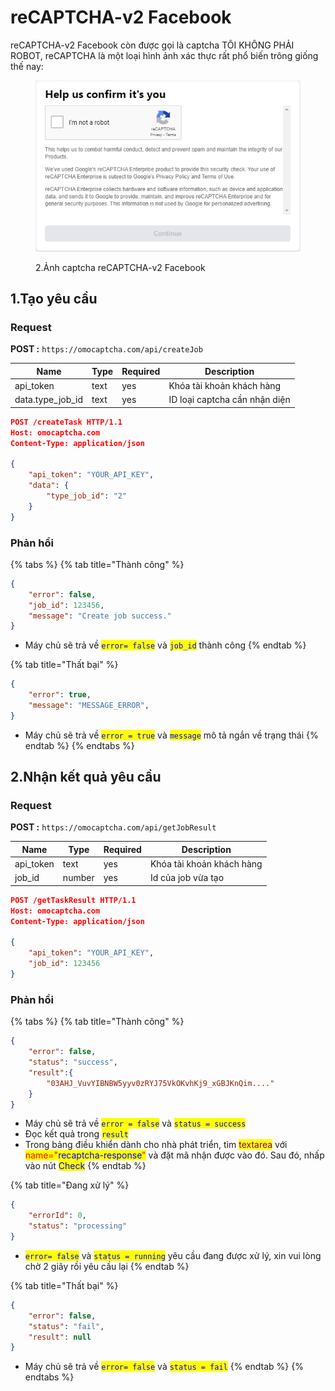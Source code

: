 # reCAPTCHA-v2 Facebook

reCAPTCHA-v2 Facebook còn được gọi là captcha TÔI KHÔNG PHẢI ROBOT, reCAPTCHA là một loại hình ảnh xác thực rất phổ biến trông giống thế nay:

<figure><img src=".gitbook/assets/image.png" alt=""><figcaption><p>2.Ảnh captcha reCAPTCHA-v2 Facebook</p></figcaption></figure>

## 1.Tạo yêu cầu

### Request

**POST :** `https://omocaptcha.com/api/createJob`

| Name               | Type | Required | Description                   |
| ------------------ | ---- | -------- | ----------------------------- |
| api\_token         | text | yes      | Khóa tài khoản khách hàng     |
| data.type\_job\_id | text | yes      | ID loại captcha cần nhận diện |

```json
POST /createTask HTTP/1.1
Host: omocaptcha.com
Content-Type: application/json

{
	"api_token": "YOUR_API_KEY",
	"data": {
		"type_job_id": "2"
	}
}
```

### Phản hồi

{% tabs %}
{% tab title="Thành công" %}
```json
{
	"error": false,
	"job_id": 123456,
	"message": "Create job success."
}
```

* Máy chủ sẽ trả về <mark style="color:blue;">`error= false`</mark> và <mark style="color:blue;">`job_id`</mark> <mark style="color:blue;"></mark><mark style="color:blue;"></mark> thành công
{% endtab %}

{% tab title="Thất bại" %}
```json
{
	"error": true,
	"message": "MESSAGE_ERROR",
}
```

* Máy chủ sẽ trả về <mark style="color:blue;">`error = true`</mark> và <mark style="color:blue;">`message`</mark> mô tả ngắn về trạng thái
{% endtab %}
{% endtabs %}

## 2.Nhận kết quả yêu cầu

### Request

**POST :** `https://omocaptcha.com/api/getJobResult`

| Name       | Type   |  Required | Description               |
| ---------- | ------ | --------- | ------------------------- |
| api\_token | text   | yes       | Khóa tài khoản khách hàng |
| job\_id    | number | yes       | Id của job vừa tạo        |

```json
POST /getTaskResult HTTP/1.1
Host: omocaptcha.com
Content-Type: application/json

{
	"api_token": "YOUR_API_KEY",
	"job_id": 123456
}
```

### Phản hồi

{% tabs %}
{% tab title="Thành công" %}
```json
{
	"error": false,
	"status": "success",
	"result":{
		"03AHJ_VuvYIBNBW5yyv0zRYJ75VkOKvhKj9_xGBJKnQim...."
	}
}
```

* Máy chủ sẽ trả về <mark style="color:blue;">`error = false`</mark> và <mark style="color:blue;">`status = success`</mark>
* Đọc kết quả trong <mark style="color:blue;">`result`</mark>
* Trong bảng điều khiển dành cho nhà phát triển, tìm <mark style="color:purple;">textarea</mark> với <mark style="color:red;">name="</mark><mark style="color:blue;">recaptcha-response</mark><mark style="color:red;">"</mark> và đặt mã nhận được vào đó. Sau đó, nhấp vào nút <mark style="color:blue;">Check</mark>
{% endtab %}

{% tab title="Đang xử lý" %}
```json
{
	"errorId": 0,
	"status": "processing"
}
```

* <mark style="color:blue;">`error= false`</mark> và <mark style="color:blue;">`status = running`</mark> yêu cầu đang được xử lý, xin vui lòng chờ 2 giây rồi yêu cầu lại
{% endtab %}

{% tab title="Thất bại" %}
```json
{
	"error": false,
	"status": "fail",
	"result": null
}
```

* Máy chủ sẽ trả về <mark style="color:blue;"></mark> <mark style="color:blue;"></mark><mark style="color:blue;">`error= false`</mark> và <mark style="color:blue;">`status = fail`</mark>
{% endtab %}
{% endtabs %}

